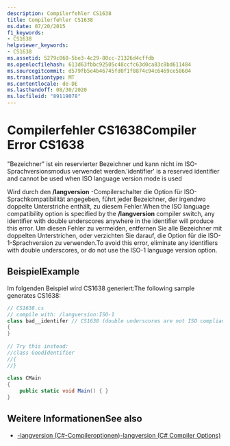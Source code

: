 ```yaml
---
description: Compilerfehler CS1638
title: Compilerfehler CS1638
ms.date: 07/20/2015
f1_keywords:
- CS1638
helpviewer_keywords:
- CS1638
ms.assetid: 5279c060-5be3-4c29-80cc-21326d4cffdb
ms.openlocfilehash: 613d63fbbc92505c48ccfc63d0ca83c8bd611484
ms.sourcegitcommit: d579fb5e4b46745fd0f1f8874c94c6469ce58604
ms.translationtype: MT
ms.contentlocale: de-DE
ms.lasthandoff: 08/30/2020
ms.locfileid: "89119078"
---
```

# <a name="compiler-error-cs1638"></a><span data-ttu-id="32ea6-103">Compilerfehler CS1638</span><span class="sxs-lookup"><span data-stu-id="32ea6-103">Compiler Error CS1638</span></span>
<span data-ttu-id="32ea6-104">"Bezeichner" ist ein reservierter Bezeichner und kann nicht im ISO-Sprachversionsmodus verwendet werden.</span><span class="sxs-lookup"><span data-stu-id="32ea6-104">'identifier' is a reserved identifier and cannot be used when ISO language version mode is used</span></span>  
  
 <span data-ttu-id="32ea6-105">Wird durch den **/langversion** -Compilerschalter die Option für ISO-Sprachkompatibilität angegeben, führt jeder Bezeichner, der irgendwo doppelte Unterstriche enthält, zu diesem Fehler.</span><span class="sxs-lookup"><span data-stu-id="32ea6-105">When the ISO language compatibility option is specified by the **/langversion** compiler switch, any identifier with double underscores anywhere in the identifier will produce this error.</span></span> <span data-ttu-id="32ea6-106">Um diesen Fehler zu vermeiden, entfernen Sie alle Bezeichner mit doppelten Unterstrichen, oder verzichten Sie darauf, die Option für die ISO-1-Sprachversion zu verwenden.</span><span class="sxs-lookup"><span data-stu-id="32ea6-106">To avoid this error, eliminate any identifiers with double underscores, or do not use the ISO-1 language version option.</span></span>  
  
## <a name="example"></a><span data-ttu-id="32ea6-107">Beispiel</span><span class="sxs-lookup"><span data-stu-id="32ea6-107">Example</span></span>  
 <span data-ttu-id="32ea6-108">Im folgenden Beispiel wird CS1638 generiert:</span><span class="sxs-lookup"><span data-stu-id="32ea6-108">The following sample generates CS1638:</span></span>  
  
```csharp  
// CS1638.cs  
// compile with: /langversion:ISO-1  
class bad__identifer // CS1638 (double underscores are not ISO compliant)  
{  
}  
  
// Try this instead:  
//class GoodIdentifier  
//{  
//}  
  
class CMain  
{  
    public static void Main() { }  
}  
```  
  
## <a name="see-also"></a><span data-ttu-id="32ea6-109">Weitere Informationen</span><span class="sxs-lookup"><span data-stu-id="32ea6-109">See also</span></span>

- [<span data-ttu-id="32ea6-110">-langversion (C#-Compileroptionen)</span><span class="sxs-lookup"><span data-stu-id="32ea6-110">-langversion (C# Compiler Options)</span></span>](../language-reference/compiler-options/langversion-compiler-option.md)
